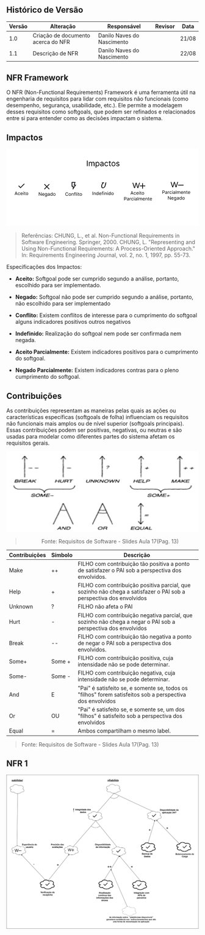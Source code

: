 ## Histórico de Versão

| Versão | Alteração | Responsável | Revisor | Data |
|--------|-----------|-------------|---------|------|
| 1.0 | Criação de documento acerca do NFR | Danilo Naves do Nascimento | |  21/08 |
| 1.1 | Descrição de NFR | Danilo Naves do Nascimento | | 22/08 |

## NFR Framework

O NFR (Non-Functional Requirements) Framework é uma ferramenta útil na engenharia de requisitos para lidar com requisitos não funcionais (como desempenho, segurança, usabilidade, etc.). Ele permite a modelagem desses requisitos como softgoals, que podem ser refinados e relacionados entre si para entender como as decisões impactam o sistema.

## Impactos

<center>

![Legenda - Impactos](../../images/modelagem/NFR/Icons_NFR.svg)

</center>

> Referências: CHUNG, L., et al. Non-Functional Requirements in Software Engineering. Springer, 2000. CHUNG, L. "Representing and Using Non-Functional Requirements: A Process-Oriented Approach." In: Requirements Engineering Journal, vol. 2, no. 1, 1997, pp. 55-73.

Especificações dos Impactos:

- <strong>Aceito:</strong> Softgoal pode ser cumprido segundo a análise, portanto, escolhido para ser implementado. 

- <strong>Negado:</strong> Softgoal não pode ser cumprido segundo a análise, portanto, não escolhido para ser implementado

- <strong>Conflito:</strong> Existem conflitos de interesse para o cumprimento do softgoal alguns indicadores positivos outros negativos

- <strong>Indefinido:</strong> Realização do softgoal nem pode ser confirmada nem negada.

- <strong>Aceito Parcialmente:</strong> Existem indicadores positivos para o cumprimento do softgoal.

- <strong>Negado Parcialmente:</strong> Existem indicadores contras para o pleno cumprimento do softgoal.

## Contribuições

As contribuições representam as maneiras pelas quais as ações ou características específicas (softgoals de folha) influenciam os requisitos não funcionais mais amplos ou de nível superior (softgoals principais). Essas contribuições podem ser positivas, negativas, ou neutras e são usadas para modelar como diferentes partes do sistema afetam os requisitos gerais.

<center>

![Legenda - Impactos](../../images/modelagem/NFR/contribuicoes_NFR_.png)

> Fonte: Requisitos de Software - Slides Aula 17(Pag. 13)

</center>


|Contribuições | Símbolo | Descrição |
|--------------|---------|-----------|
|Make|++|FILHO com contribuição tão positiva a ponto de satisfazer o PAI sob a perspectiva dos envolvidos.|
|Help|+| FILHO com contribuição positiva parcial, que sozinho não chega a satisfazer o PAI sob a perspectiva dos envolvidos|
|Unknown|?| FILHO não afeta o PAI|
|Hurt|-|FILHO com contribuição negativa parcial, que sozinho não chega a negar o PAI sob a perspectiva dos envolvidos|
|Break|--| FILHO com contribuição tão negativa a ponto de negar o PAI sob a perspectiva dos envolvidos.|
|Some+|Some +| FILHO com contribuição positiva, cuja intensidade não se pode determinar.|
|Some-|Some -| FILHO com contribuição negativa, cuja intensidade não se pode determinar.|
|And|E| "Pai" é satisfeito se, e somente se, todos os "filhos" forem satisfeitos sob a perspectiva dos envolvidos|
|Or|OU| "Pai" é satisfeito se, e somente se, um dos "filhos" é satisfeito sob a perspectiva dos envolvidos|
|Equal|=| Ambos compartilham o mesmo label.|


> Fonte: Requisitos de Software - Slides Aula 17(Pag. 13)


## NFR 1

![Usuabilidade](../../images/modelagem/NFR/NFR1.drawio.svg)
